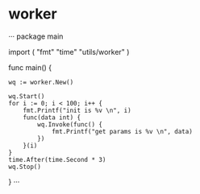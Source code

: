 # worker
···
package main

import (
	"fmt"
	"time"
	"utils/worker"
)

func main() {

	wq := worker.New()

	wq.Start()
	for i := 0; i < 100; i++ {
		fmt.Printf("init is %v \n", i)
		func(data int) {
			wq.Invoke(func() {
				fmt.Printf("get params is %v \n", data)
			})
		}(i)
	}
	time.After(time.Second * 3)
	wq.Stop()

}
···